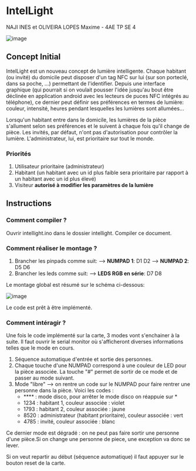 # **IntelLight**
NAJI INES et OLIVEIRA LOPES Maxime - 4AE TP SE 4

![image](https://github.com/Moliveiralo/BECppObjetsConnectes/assets/133717115/c3eb05d3-3a6d-4b9f-8f24-57b10fc4de82)


## Concept Initial
IntelLight est un nouveau concept de lumière intelligente. Chaque habitant (ou invité) du domicile peut disposer d'un tag NFC sur lui (sur son porteclé, dans sa poche, ...) permettant de l'identifier. Depuis une interface graphique (qui pourrait si on voulait pousser l'idée jusqu'au bout être déclinée en application android avec les lecteurs de puces NFC intégrés au téléphone), ce dernier peut définir ses préférences en termes de lumière: couleur, intensité, heures pendant lesquelles les lumières sont allumées...

Lorsqu'un habitant entre dans le domicile, les lumières de la pièce s'allument selon ses préférences et le suivent à chaque fois qu'il change de pièce. Les invités, par défaut, n'ont pas d'autorisation pour contrôler la lumière. L'administrateur, lui, est prioritaire sur tout le monde.

### Priorités
1. Utilisateur prioritaire (administrateur)
2. Habitant (un habitant avec un id plus faible sera prioritaire par rapport à un habitant avec un id plus élevé)
3. Visiteur **autorisé à modifier les paramètres de la lumière**

## Instructions
### **Comment compiler ?**
Ouvrir intellight.ino dans le dossier intellight. 
Compiler ce document.

### **Comment réaliser le montage ?**
1) Brancher les pinpads comme suit:
--> **NUMPAD 1**: D1 D2
--> **NUMPAD 2**: D5 D6
2) Brancher les leds comme suit:
--> **LEDS RGB en série**: D7 D8

Le montage global est résumé sur le schéma ci-dessous:

![image](https://github.com/Moliveiralo/IntelLight--OLIVEIRA-LOPES-Maxime--NAJI-Ines/assets/133717115/d423b9ec-6c02-49a0-b3fa-7fc06da8e15b)

Le code est prêt à être implémenté. 

### **Comment intéragir ?**
Une fois le code implémenté sur la carte, 3 modes vont s'enchainer à la suite. Il faut ouvrir le serial monitor où s'afficheront diverses informations telles que le mode en cours.
1) Séquence automatique d'entrée et sortie des personnes.
2) Chaque touche d'une NUMPAD correspond à une couleur de LED pour la pièce associée. La touche "#" permet de sortir de ce mode et de passer au mode suivant. 
3) Mode "libre" --> on rentre un code sur le NUMPAD pour faire rentrer une personne dans la pièce. Voici les codes : 
   - **** : mode disco, pour arrêter le mode disco on réappuie sur *
   - 1234 : habitant 1, couleur associée : violet
   - 1793 : habitant 2, couleur associée : jaune
   - 8520 : administrateur (habitant prioritaire), couleur associée : vert
   - 4785 : invité, couleur associée : blanc 

Ce dernier mode est dégradé : on ne peut pas faire sortir une personne d'une pièce.Si on change une personne de piece, une exception va donc se lever. 

Si on veut repartir au début (séquence automatique) il faut appuyer sur le bouton reset de la carte. 
